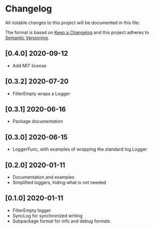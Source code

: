 # Changelog
All notable changes to this project will be documented in this file.

The format is based on [Keep a Changelog](http://keepachangelog.com/en/1.0.0/)
and this project adheres to [Semantic Versioning](http://semver.org/spec/v2.0.0.html).

## [0.4.0] 2020-09-12

- Add MIT license

## [0.3.2] 2020-07-20

- FilterEmpty wraps a Logger

## [0.3.1] 2020-06-16

- Package documentation

## [0.3.0] 2020-06-15

- LoggerFunc, with examples of wrapping the standard log.Logger

## [0.2.0] 2020-01-11

- Documentation and examples
- Simplified loggers, hiding what is not needed

## [0.1.0] 2020-01-11

- FilterEmpty logger
- SyncLog for synchronized writing
- Subpackage format for info and debug formats

